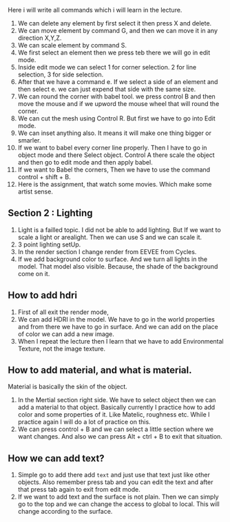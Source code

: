 Here i will write all commands which i will learn in the lecture.

1. We can delete any element by first select it then press X and delete.
2. We can move element by command G, and then we can move it in any direction X,Y,Z.
3. We can scale element by command S.
4. We first select an element then we press teb there we will go in edit mode.
5. Inside edit mode we can select 1 for corner selection. 2 for line selection, 3 for side selection.
5. After that we have a command e. If we select a side of an element and then select e. we can just expend that side with the same size.
6. We can round the corner with babel tool. we press control B and then move the mouse and if we upword the mouse wheel that will round the corner.
7. We can cut the mesh using Control R. But first we have to go into Edit mode.
8. We can inset anything also. It means it will make one thing bigger or smarler.
9. If we want to babel every corner line properly. Then I have to go in object mode and there Select object. Control A there scale the object and then go to edit mode and then apply babel.
10. If we want to Babel the corners, Then we have to use the command control + shift + B.
11. Here is the assignment, that watch some movies. Which make some artist sense.

## Section 2 : Lighting

1. Light is a failled topic. I did not be able to add lighting. But If we want to scale a light or arealight. Then we can use S and we can scale it.
2. 3 point lighting setUp.
3. In the render section I change render from EEVEE from Cycles.
4. If we add background color to surface. And we turn all lights in the model. That model also visible. Because, the shade of the background come on it.

## How to add hdri

1. First of all exit the render mode,
2. We can add HDRI in the model. We have to go in the world properties and from there we have to go in surface. And we can add on the place of color we can add a new image.
3. When I repeat the lecture then I learn that we have to add Environmental Texture, not the image texture.

## How to add material, and what is material.

Material is basically the skin of the object.

1. In the Mertial section right side. We have to select object then we can add a material to that object. Basically currently I practice how to add color and some properties of it. Like Matelic, roughness etc. While I practice again I will do a lot of practice on this.
2. We can press control + B and we can select a little section where we want changes. And also we can press Alt + ctrl + B to exit that situation.

## How we can add text?
1. Simple go to add there add `text` and just use that text just like other objects. Also remember press tab and you can edit the text and after that press tab again to exit from edit mode.
2. If we want to add text and the surface is not plain. Then we can simply go to the top and we can change the access to global to local. This will change according to the surface.